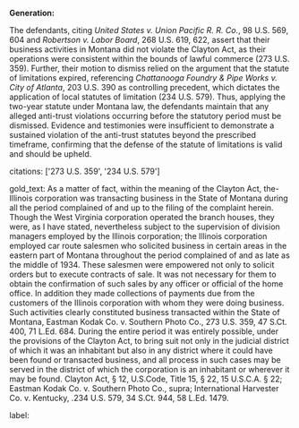 **Generation:**

The defendants, citing *United States v. Union Pacific R. R. Co.*, 98 U.S. 569, 604 and *Robertson v. Labor Board*, 268 U.S. 619, 622, assert that their business activities in Montana did not violate the Clayton Act, as their operations were consistent within the bounds of lawful commerce (273 U.S. 359). Further, their motion to dismiss relied on the argument that the statute of limitations expired, referencing *Chattanooga Foundry & Pipe Works v. City of Atlanta*, 203 U.S. 390 as controlling precedent, which dictates the application of local statutes of limitation (234 U.S. 579). Thus, applying the two-year statute under Montana law, the defendants maintain that any alleged anti-trust violations occurring before the statutory period must be dismissed. Evidence and testimonies were insufficient to demonstrate a sustained violation of the anti-trust statutes beyond the prescribed timeframe, confirming that the defense of the statute of limitations is valid and should be upheld.

citations: ['273 U.S. 359', '234 U.S. 579']

gold_text: As a matter of fact, within the meaning of the Clayton Act, the-Illinois corporation was transacting business in the State of Montana during all the period complained of and up to the filing of the complaint herein. Though the West Virginia corporation operated the branch houses, they were, as I have stated, nevertheless subject to the supervision of division managers employed by the Illinois corporation; the Illinois corporation employed car route salesmen who solicited business in certain areas in the eastern part of Montana throughout the period complained of and as late as the middle of 1934. These salesmen were empowered not only to solicit orders but to execute contracts of sale. It was not necessary for them to obtain the confirmation of such sales by any officer or official of the home office. In addition they made collections of payments due from the customers of the Illinois corporation with whom they were doing business. Such activities clearly constituted business transacted within the State of Montana, Eastman Kodak Co. v. Southern Photo Co., 273 U.S. 359, 47 S.Ct. 400, 71 L.Ed. 684. During the entire period it was entirely possible, under the provisions of the Clayton Act, to bring suit not only in the judicial district of which it was an inhabitant but also in any district where it could have been found or transacted business, and all process in such cases may be served in the district of which the corporation is an inhabitant or wherever it may be found. Clayton Act, § 12, U.S.Code, Title 15, § 22, 15 U.S.C.A. § 22; Eastman Kodak Co. v. Southern Photo Co., supra; International Harvester Co. v. Kentucky, .234 U.S. 579, 34 S.Ct. 944, 58 L.Ed. 1479.

label: 